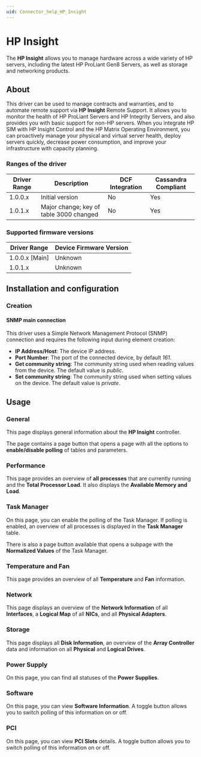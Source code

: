 ```yaml
---
uid: Connector_help_HP_Insight
---
```


# HP Insight

The **HP Insight** allows you to manage hardware across a wide variety of HP servers, including the latest HP ProLiant Gen8 Servers, as well as storage and networking products.

## About

This driver can be used to manage contracts and warranties, and to automate remote support via **HP Insight** Remote Support. It allows you to monitor the health of HP ProLiant Servers and HP Integrity Servers, and also provides you with basic support for non-HP servers. When you integrate HP SIM with HP Insight Control and the HP Matrix Operating Environment, you can proactively manage your physical and virtual server health, deploy servers quickly, decrease power consumption, and improve your infrastructure with capacity planning.

### Ranges of the driver

| **Driver Range** | **Description**                         | **DCF Integration** | **Cassandra Compliant** |
|------------------|-----------------------------------------|---------------------|-------------------------|
| 1.0.0.x          | Initial version                         | No                  | Yes                     |
| 1.0.1.x          | Major change; key of table 3000 changed | No                  | Yes                     |

### Supported firmware versions

| **Driver Range** | **Device Firmware Version** |
|------------------|-----------------------------|
| 1.0.0.x \[Main\] | Unknown                     |
| 1.0.1.x          | Unknown                     |

## Installation and configuration

### Creation

#### SNMP main connection

This driver uses a Simple Network Management Protocol (SNMP) connection and requires the following input during element creation:

- **IP Address/Host**: The device IP address.
- **Port Number**: The port of the connected device, by default *161*.
- **Get community string**: The community string used when reading values from the device. The default value is *public*.
- **Set community string**: The community string used when setting values on the device. The default value is *private*.

## Usage

### General

This page displays general information about the **HP Insight** controller.

The page contains a page button that opens a page with all the options to **enable/disable polling** of tables and parameters.

### Performance

This page provides an overview of **all processes** that are currently running and the **Total Processor Load**. It also displays the **Available Memory and Load**.

### Task Manager

On this page, you can enable the polling of the Task Manager. If polling is enabled, an overview of all processes is displayed in the **Task Manager** table.

There is also a page button available that opens a subpage with the **Normalized Values** of the Task Manager.

### Temperature and Fan

This page provides an overview of all **Temperature** and **Fan** information.

### Network

This page displays an overview of the **Network Information** of all **Interfaces**, a **Logical Map** of all **NICs**, and all **Physical Adapters**.

### Storage

This page displays all **Disk Information**, an overview of the **Array Controller** data and information on all **Physical** and **Logical Drives**.

### Power Supply

On this page, you can find all statuses of the **Power Supplies**.

### Software

On this page, you can view **Software Information**. A toggle button allows you to switch polling of this information on or off.

### PCI

On this page, you can view **PCI Slots** details. A toggle button allows you to switch polling of this information on or off.
